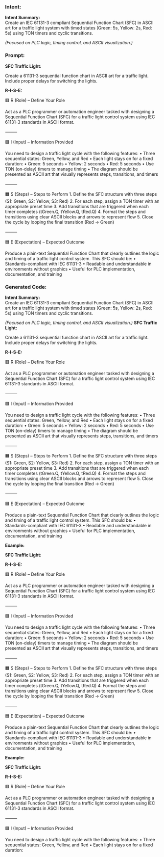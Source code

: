 ### Intent:
**Intent Summary:**  
Create an IEC 61131-3 compliant Sequential Function Chart (SFC) in ASCII art for a traffic light system with timed states (Green: 5s, Yellow: 2s, Red: 5s) using TON timers and cyclic transitions.  

*(Focused on PLC logic, timing control, and ASCII visualization.)*

### Prompt:
**SFC Traffic Light:**

Create a 61131-3 sequential function chart in ASCII art for a traffic light. Include proper delays for switching the lights.

**R-I-S-E:**

🟥 R (Role) – Define Your Role

Act as a PLC programmer or automation engineer tasked with designing a Sequential Function Chart (SFC) for a traffic light control system using IEC 61131-3 standards in ASCII format.

⸻

🟩 I (Input) – Information Provided

You need to design a traffic light cycle with the following features:
	•	Three sequential states: Green, Yellow, and Red
	•	Each light stays on for a fixed duration:
	•	Green: 5 seconds
	•	Yellow: 2 seconds
	•	Red: 5 seconds
	•	Use TON (on-delay) timers to manage timing
	•	The diagram should be presented as ASCII art that visually represents steps, transitions, and timers

⸻

🟧 S (Steps) – Steps to Perform
	1.	Define the SFC structure with three steps (S1: Green, S2: Yellow, S3: Red)
	2.	For each step, assign a TON timer with an appropriate preset time
	3.	Add transitions that are triggered when each timer completes (tGreen.Q, tYellow.Q, tRed.Q)
	4.	Format the steps and transitions using clear ASCII blocks and arrows to represent flow
	5.	Close the cycle by looping the final transition (Red → Green)

⸻

🟦 E (Expectation) – Expected Outcome

Produce a plain-text Sequential Function Chart that clearly outlines the logic and timing of a traffic light control system. This SFC should be:
	•	Standards-compliant with IEC 61131-3
	•	Readable and understandable in environments without graphics
	•	Useful for PLC implementation, documentation, and training

### Generated Code:
**Intent Summary:**  
Create an IEC 61131-3 compliant Sequential Function Chart (SFC) in ASCII art for a traffic light system with timed states (Green: 5s, Yellow: 2s, Red: 5s) using TON timers and cyclic transitions.  

*(Focused on PLC logic, timing control, and ASCII visualization.)*
**SFC Traffic Light:**

Create a 61131-3 sequential function chart in ASCII art for a traffic light. Include proper delays for switching the lights.

**R-I-S-E:**

🟥 R (Role) – Define Your Role

Act as a PLC programmer or automation engineer tasked with designing a Sequential Function Chart (SFC) for a traffic light control system using IEC 61131-3 standards in ASCII format.

⸻

🟩 I (Input) – Information Provided

You need to design a traffic light cycle with the following features:
	•	Three sequential states: Green, Yellow, and Red
	•	Each light stays on for a fixed duration:
	•	Green: 5 seconds
	•	Yellow: 2 seconds
	•	Red: 5 seconds
	•	Use TON (on-delay) timers to manage timing
	•	The diagram should be presented as ASCII art that visually represents steps, transitions, and timers

⸻

🟧 S (Steps) – Steps to Perform
	1.	Define the SFC structure with three steps (S1: Green, S2: Yellow, S3: Red)
	2.	For each step, assign a TON timer with an appropriate preset time
	3.	Add transitions that are triggered when each timer completes (tGreen.Q, tYellow.Q, tRed.Q)
	4.	Format the steps and transitions using clear ASCII blocks and arrows to represent flow
	5.	Close the cycle by looping the final transition (Red → Green)

⸻

🟦 E (Expectation) – Expected Outcome

Produce a plain-text Sequential Function Chart that clearly outlines the logic and timing of a traffic light control system. This SFC should be:
	•	Standards-compliant with IEC 61131-3
	•	Readable and understandable in environments without graphics
	•	Useful for PLC implementation, documentation, and training

**Example:**

**SFC Traffic Light:**

**R-I-S-E:**

🟥 R (Role) – Define Your Role

Act as a PLC programmer or automation engineer tasked with designing a Sequential Function Chart (SFC) for a traffic light control system using IEC 61131-3 standards in ASCII format.

⸻

🟩 I (Input) – Information Provided

You need to design a traffic light cycle with the following features:
	•	Three sequential states: Green, Yellow, and Red
	•	Each light stays on for a fixed duration:
	•	Green: 5 seconds
	•	Yellow: 2 seconds
	•	Red: 5 seconds
	•	Use TON (on-delay) timers to manage timing
	•	The diagram should be presented as ASCII art that visually represents steps, transitions, and timers

⸻

🟧 S (Steps) – Steps to Perform
	1.	Define the SFC structure with three steps (S1: Green, S2: Yellow, S3: Red)
	2.	For each step, assign a TON timer with an appropriate preset time
	3.	Add transitions that are triggered when each timer completes (tGreen.Q, tYellow.Q, tRed.Q)
	4.	Format the steps and transitions using clear ASCII blocks and arrows to represent flow
	5.	Close the cycle by looping the final transition (Red → Green)

⸻

🟦 E (Expectation) – Expected Outcome

Produce a plain-text Sequential Function Chart that clearly outlines the logic and timing of a traffic light control system. This SFC should be:
	•	Standards-compliant with IEC 61131-3
	•	Readable and understandable in environments without graphics
	•	Useful for PLC implementation, documentation, and training

**Example:**

**SFC Traffic Light:**

**R-I-S-E:**

🟥 R (Role) – Define Your Role

Act as a PLC programmer or automation engineer tasked with designing a Sequential Function Chart (SFC) for a traffic light control system using IEC 61131-3 standards in ASCII format.

⸻

🟩 I (Input) – Information Provided

You need to design a traffic light cycle with the following features:
	•	Three sequential states: Green, Yellow, and Red
	•	Each light stays on for a fixed duration:
